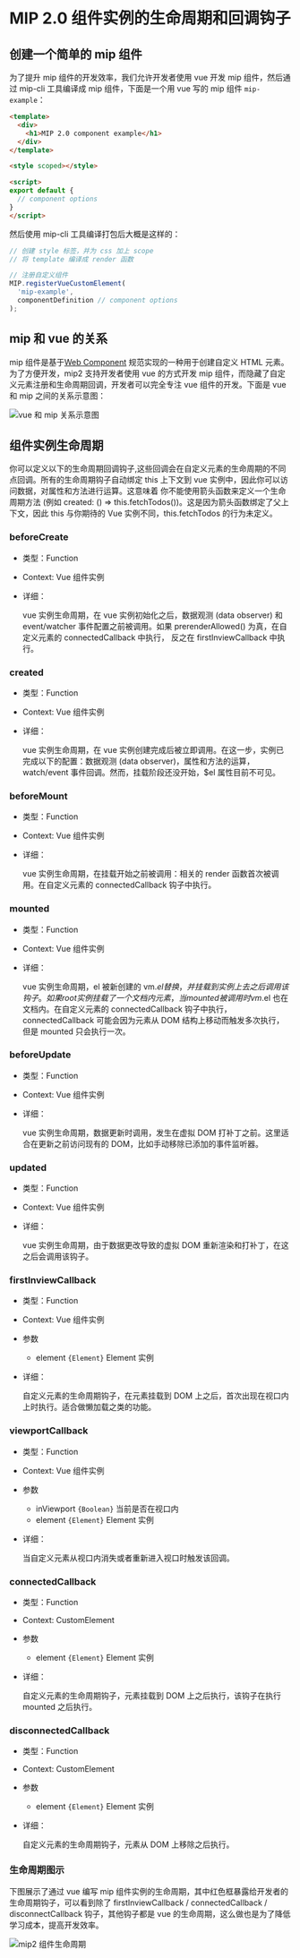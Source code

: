 # MIP 2.0 组件实例的生命周期和回调钩子

## 创建一个简单的 mip 组件

为了提升 mip 组件的开发效率，我们允许开发者使用 vue 开发 mip 组件，然后通过 mip-cli 工具编译成 mip 组件，下面是一个用 vue 写的 mip 组件 `mip-example`：

```html
<template>
  <div>
    <h1>MIP 2.0 component example</h1>
  </div>
</template>

<style scoped></style>

<script>
export default {
  // component options
}
</script>
```

然后使用 mip-cli 工具编译打包后大概是这样的：

```js
// 创建 style 标签，并为 css 加上 scope
// 将 template 编译成 render 函数

// 注册自定义组件
MIP.registerVueCustomElement(
  'mip-example',
  componentDefinition // component options
);
```

## mip 和 vue 的关系

mip 组件是基于[Web Component](https://developer.mozilla.org/en-US/docs/Web/Web_Components/Using_custom_elements) 规范实现的一种用于创建自定义 HTML 元素。为了方便开发，mip2 支持开发者使用 vue 的方式开发 mip 组件，而隐藏了自定义元素注册和生命周期回调，开发者可以完全专注 vue 组件的开发。下面是 vue 和 mip 之间的关系示意图：

![vue 和 mip 关系示意图](./images/vue-and-mip-component.png)


## 组件实例生命周期

你可以定义以下的生命周期回调钩子,这些回调会在自定义元素的生命周期的不同点回调。所有的生命周期钩子自动绑定 this 上下文到 vue 实例中，因此你可以访问数据，对属性和方法进行运算。这意味着 你不能使用箭头函数来定义一个生命周期方法 (例如 created: () => this.fetchTodos())。这是因为箭头函数绑定了父上下文，因此 this 与你期待的 Vue 实例不同，this.fetchTodos 的行为未定义。

### beforeCreate

- 类型：Function
- Context: Vue 组件实例
- 详细：

    vue 实例生命周期，在 vue 实例初始化之后，数据观测 (data observer) 和 event/watcher 事件配置之前被调用。如果 prerenderAllowed() 为真，在自定义元素的 connectedCallback 中执行， 反之在 firstInviewCallback 中执行。

### created

- 类型：Function
- Context: Vue 组件实例
- 详细：

    vue 实例生命周期，在 vue 实例创建完成后被立即调用。在这一步，实例已完成以下的配置：数据观测 (data observer)，属性和方法的运算，watch/event 事件回调。然而，挂载阶段还没开始，$el 属性目前不可见。

### beforeMount

- 类型：Function
- Context: Vue 组件实例
- 详细：

    vue 实例生命周期，在挂载开始之前被调用：相关的 render 函数首次被调用。在自定义元素的 connectedCallback 钩子中执行。

### mounted

- 类型：Function
- Context: Vue 组件实例
- 详细：

    vue 实例生命周期，el 被新创建的 vm.$el 替换，并挂载到实例上去之后调用该钩子。如果 root 实例挂载了一个文档内元素，当 mounted 被调用时 vm.$el 也在文档内。在自定义元素的 connectedCallback 钩子中执行，connectedCallback 可能会因为元素从 DOM 结构上移动而触发多次执行，但是 mounted 只会执行一次。

### beforeUpdate

- 类型：Function
- Context: Vue 组件实例
- 详细：

    vue 实例生命周期，数据更新时调用，发生在虚拟 DOM 打补丁之前。这里适合在更新之前访问现有的 DOM，比如手动移除已添加的事件监听器。

### updated

- 类型：Function
- Context: Vue 组件实例
- 详细：

    vue 实例生命周期，由于数据更改导致的虚拟 DOM 重新渲染和打补丁，在这之后会调用该钩子。

### firstInviewCallback

- 类型：Function
- Context: Vue 组件实例
- 参数
    - element `{Element}` Element 实例
- 详细：

    自定义元素的生命周期钩子，在元素挂载到 DOM 上之后，首次出现在视口内上时执行。适合做懒加载之类的功能。

### viewportCallback

- 类型：Function
- Context: Vue 组件实例
- 参数
    - inViewport `{Boolean}` 当前是否在视口内
    - element `{Element}` Element 实例
- 详细：

    当自定义元素从视口内消失或者重新进入视口时触发该回调。

### connectedCallback

- 类型：Function
- Context: CustomElement
- 参数
    - element `{Element}` Element 实例
- 详细：

    自定义元素的生命周期钩子，元素挂载到 DOM 上之后执行，该钩子在执行 mounted 之后执行。

### disconnectedCallback

- 类型：Function
- Context: CustomElement
- 参数
    - element `{Element}` Element 实例
- 详细：

    自定义元素的生命周期钩子，元素从 DOM 上移除之后执行。

### 生命周期图示

下图展示了通过 vue 编写 mip 组件实例的生命周期，其中红色框暴露给开发者的生命周期钩子，可以看到除了 firstInviewCallback / connectedCallback / disconnectCallback 钩子，其他钩子都是 vue 的生命周期，这么做也是为了降低学习成本，提高开发效率。

![mip2 组件生命周期](https://boscdn.baidu.com/v1/assets/mip/mip2-component-lifecycle.png)
